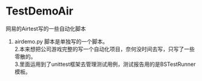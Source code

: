 # TestDemoAir
网易的Airtest写的一些自动化脚本
1. airdemo.py 脚本是单独写的一个脚本。  
2.本来想把公司游戏完整的写一个自动化项目，奈何没时间去写，只写了一些零散的。  
3.里面运用到了unittest框架去管理测试用例，测试报告用的是BSTestRunner模板。
